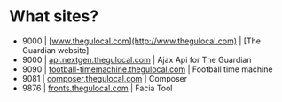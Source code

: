 # What sites?
* 9000 | [www.thegulocal.com](http://www.thegulocal.com) | [The Guardian website]
* 9000 | [api.nextgen.thegulocal.com](http://api.nextgen.thegulocal.com) | Ajax Api for The Guardian
* 9090 | [football-timemachine.thegulocal.com](http://api.nextgen.thegulocal.com) | Football time machine
* 9081 | [composer.thegulocal.com](http://composer.thegulocal.com) | Composer
* 9876 | [fronts.thegulocal.com](http://fronts.thegulocal.com) | Facia Tool
